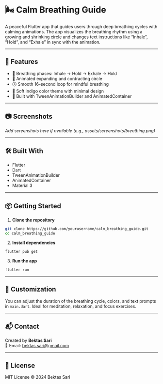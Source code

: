 # 🌬️ Calm Breathing Guide

A peaceful Flutter app that guides users through deep breathing cycles with calming animations. 
The app visualizes the breathing rhythm using a growing and shrinking circle and changes text instructions like “Inhale”, “Hold”, and “Exhale” in sync with the animation.

---

## 🚀 Features

- 🧘 Breathing phases: Inhale → Hold → Exhale → Hold  
- 🔵 Animated expanding and contracting circle  
- 🕓 Smooth 16-second loop for mindful breathing  
- 🎨 Soft indigo color theme with minimal design  
- 📱 Built with TweenAnimationBuilder and AnimatedContainer

---

## 📷 Screenshots

_Add screenshots here if available (e.g., assets/screenshots/breathing.png)_

---

## 🛠 Built With

- Flutter  
- Dart  
- TweenAnimationBuilder  
- AnimatedContainer  
- Material 3

---

## 📦 Getting Started

1. **Clone the repository**

```bash
git clone https://github.com/yourusername/calm_breathing_guide.git
cd calm_breathing_guide
```

2. **Install dependencies**

```bash
flutter pub get
```

3. **Run the app**

```bash
flutter run
```

---

## 🧩 Customization

You can adjust the duration of the breathing cycle, colors, and text prompts in `main.dart`. Ideal for meditation, relaxation, and focus exercises.

---

## 📬 Contact

Created by **Bektas Sari**  
📧 Email: [bektas.sari@gmail.com](mailto:bektas.sari@gmail.com)

---

## 📄 License

MIT License © 2024 Bektas Sari

